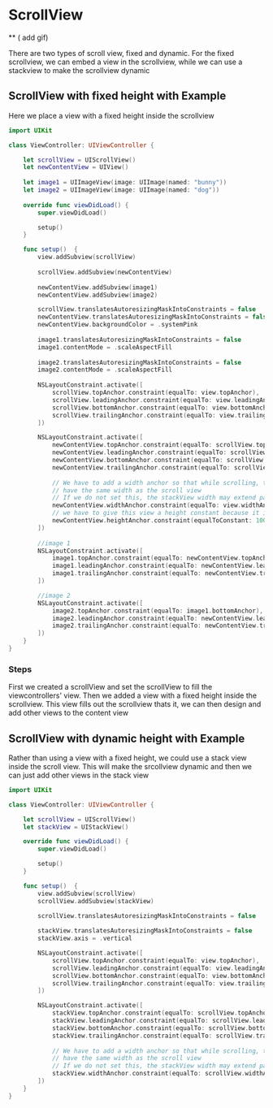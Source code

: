 # ScrollView
** ( add gif)

There are two types of scroll view, fixed and dynamic. 
For the fixed scrollview, we can embed a view in the scrollview,
while we can use a stackview to make the scrollview dynamic

## ScrollView with fixed height with Example

Here we place a view with a fixed height inside the scrollview

```swift 
import UIKit

class ViewController: UIViewController {

    let scrollView = UIScrollView()
    let newContentView = UIView()
    
    let image1 = UIImageView(image: UIImage(named: "bunny"))
    let image2 = UIImageView(image: UIImage(named: "dog"))
    
    override func viewDidLoad() {
        super.viewDidLoad()

        setup()
    }

    func setup()  {
        view.addSubview(scrollView)
        
        scrollView.addSubview(newContentView)
        
        newContentView.addSubview(image1)
        newContentView.addSubview(image2)

        scrollView.translatesAutoresizingMaskIntoConstraints = false
        newContentView.translatesAutoresizingMaskIntoConstraints = false
        newContentView.backgroundColor = .systemPink
        
        image1.translatesAutoresizingMaskIntoConstraints = false
        image1.contentMode = .scaleAspectFill
        
        image2.translatesAutoresizingMaskIntoConstraints = false
        image2.contentMode = .scaleAspectFill
        
        NSLayoutConstraint.activate([
            scrollView.topAnchor.constraint(equalTo: view.topAnchor),
            scrollView.leadingAnchor.constraint(equalTo: view.leadingAnchor),
            scrollView.bottomAnchor.constraint(equalTo: view.bottomAnchor),
            scrollView.trailingAnchor.constraint(equalTo: view.trailingAnchor)
        ])

        NSLayoutConstraint.activate([
            newContentView.topAnchor.constraint(equalTo: scrollView.topAnchor),
            newContentView.leadingAnchor.constraint(equalTo: scrollView.leadingAnchor),
            newContentView.bottomAnchor.constraint(equalTo: scrollView.bottomAnchor),
            newContentView.trailingAnchor.constraint(equalTo: scrollView.trailingAnchor),
            
            // We have to add a width anchor so that while scrolling, the stack view will always
            // have the same width as the scroll view
            // If we do not set this, the stackView width may extend pass the view of the screen and we have to scroll horizontally
            newContentView.widthAnchor.constraint(equalTo: view.widthAnchor),
            // we have to give this view a height constant because it is in a scroll view
            newContentView.heightAnchor.constraint(equalToConstant: 1000)
        ])
        
        //image 1
        NSLayoutConstraint.activate([
            image1.topAnchor.constraint(equalTo: newContentView.topAnchor),
            image1.leadingAnchor.constraint(equalTo: newContentView.leadingAnchor),
            image1.trailingAnchor.constraint(equalTo: newContentView.trailingAnchor),
        ])

        //image 2
        NSLayoutConstraint.activate([
            image2.topAnchor.constraint(equalTo: image1.bottomAnchor),
            image2.leadingAnchor.constraint(equalTo: newContentView.leadingAnchor),
            image2.trailingAnchor.constraint(equalTo: newContentView.trailingAnchor),
        ])
    }
}
```
### Steps
First we created a scrollView and set the scrollView to fill the viewcontrollers' view. Then we added a view with a fixed height inside the scrollview.
This view fills out the scrollview
thats it, we can then design and add other views to the content view 

## ScrollView with dynamic height with Example

Rather than using a view with a fixed height, we could use a stack view inside the scroll view. 
This will make the srcollview dynamic and then we can just add other views in the stack view

```swift
import UIKit

class ViewController: UIViewController {

    let scrollView = UIScrollView()
    let stackView = UIStackView()

    override func viewDidLoad() {
        super.viewDidLoad()

        setup()
    }

    func setup()  {
        view.addSubview(scrollView)
        scrollView.addSubview(stackView)

        scrollView.translatesAutoresizingMaskIntoConstraints = false
        
        stackView.translatesAutoresizingMaskIntoConstraints = false
        stackView.axis = .vertical

        NSLayoutConstraint.activate([
            scrollView.topAnchor.constraint(equalTo: view.topAnchor),
            scrollView.leadingAnchor.constraint(equalTo: view.leadingAnchor),
            scrollView.bottomAnchor.constraint(equalTo: view.bottomAnchor),
            scrollView.trailingAnchor.constraint(equalTo: view.trailingAnchor)
        ])

        NSLayoutConstraint.activate([
            stackView.topAnchor.constraint(equalTo: scrollView.topAnchor),
            stackView.leadingAnchor.constraint(equalTo: scrollView.leadingAnchor),
            stackView.bottomAnchor.constraint(equalTo: scrollView.bottomAnchor),
            stackView.trailingAnchor.constraint(equalTo: scrollView.trailingAnchor),
            
            // We have to add a width anchor so that while scrolling, the stack view will always
            // have the same width as the scroll view
            // If we do not set this, the stackView width may extend pass the view of the screen and we have to scroll horizontally 
            stackView.widthAnchor.constraint(equalTo: scrollView.widthAnchor)
        ])
    }
}

```
